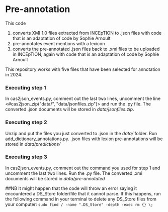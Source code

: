 # Pre-annotation
This code 
1. converts XMI 1.0 files extracted from INCEpTION to .json files with code that is an adaptation of code by Sophie Arnoult
2. pre-annotates event mentions with a lexicon
3. converts the pre-annotated .json files back to .xmi files to be uploaded in INCEpTION, again with code that is an adaptation of code by Sophie Arnoult

This repository works with five files that have been selected for annotation in 2024.

### Executing step 1
In cas2json_events.py, comment out the last two lines, uncomment the line <#cas2json_zip("data/", "data/jsonfiles.zip")> and run the .py file. The converted .json documents will be stored in *data/jsonfiles.zip*. 

### Executing step 2
Unzip and put the files you just converted to .json in the *data/* folder. Run add_dictionary_annotations.py. .json files with lexion pre-annotations will be stored in *data/predictions/*

### Executing step 3
In cas2json_events.py, comment out the command you used for step 1 and uncomment the last two lines. Run the .py file. The converted .xmi documents will be stored in *data/pre-annotated*

##NB
It might happen that the code will throw an error saying it encountered a DS_Store folder/file that it cannot parse. If this happens, run the following command in your terminal to delete any DS_Store files from your computer: ```sudo find / -name ".DS_Store" -depth -exec rm {} \;```
